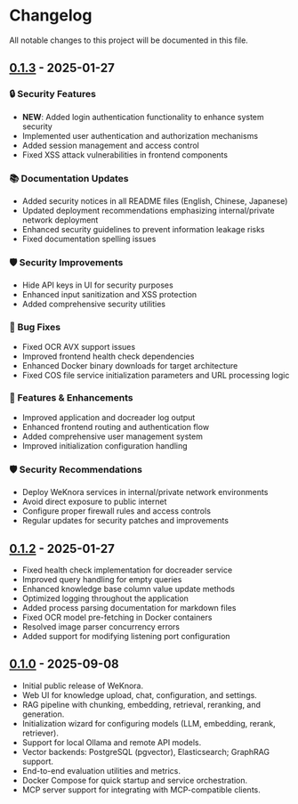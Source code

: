 # Changelog

All notable changes to this project will be documented in this file.

## [0.1.3] - 2025-01-27

### 🔒 Security Features
- **NEW**: Added login authentication functionality to enhance system security
- Implemented user authentication and authorization mechanisms
- Added session management and access control
- Fixed XSS attack vulnerabilities in frontend components

### 📚 Documentation Updates
- Added security notices in all README files (English, Chinese, Japanese)
- Updated deployment recommendations emphasizing internal/private network deployment
- Enhanced security guidelines to prevent information leakage risks
- Fixed documentation spelling issues

### 🛡️ Security Improvements
- Hide API keys in UI for security purposes
- Enhanced input sanitization and XSS protection
- Added comprehensive security utilities

### 🐛 Bug Fixes
- Fixed OCR AVX support issues
- Improved frontend health check dependencies
- Enhanced Docker binary downloads for target architecture
- Fixed COS file service initialization parameters and URL processing logic

### 🚀 Features & Enhancements
- Improved application and docreader log output
- Enhanced frontend routing and authentication flow
- Added comprehensive user management system
- Improved initialization configuration handling

### 🛡️ Security Recommendations
- Deploy WeKnora services in internal/private network environments
- Avoid direct exposure to public internet
- Configure proper firewall rules and access controls
- Regular updates for security patches and improvements

## [0.1.2] - 2025-01-27

- Fixed health check implementation for docreader service
- Improved query handling for empty queries
- Enhanced knowledge base column value update methods
- Optimized logging throughout the application
- Added process parsing documentation for markdown files
- Fixed OCR model pre-fetching in Docker containers
- Resolved image parser concurrency errors
- Added support for modifying listening port configuration

## [0.1.0] - 2025-09-08

- Initial public release of WeKnora.
- Web UI for knowledge upload, chat, configuration, and settings.
- RAG pipeline with chunking, embedding, retrieval, reranking, and generation.
- Initialization wizard for configuring models (LLM, embedding, rerank, retriever).
- Support for local Ollama and remote API models.
- Vector backends: PostgreSQL (pgvector), Elasticsearch; GraphRAG support.
- End-to-end evaluation utilities and metrics.
- Docker Compose for quick startup and service orchestration.
- MCP server support for integrating with MCP-compatible clients.

[0.1.3]: https://github.com/Tencent/WeKnora/tree/v0.1.3
[0.1.2]: https://github.com/Tencent/WeKnora/tree/v0.1.2
[0.1.0]: https://github.com/Tencent/WeKnora/tree/v0.1.0

